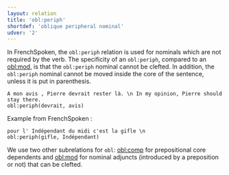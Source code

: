 ```yaml
---
layout: relation
title: 'obl:periph'
shortdef: 'oblique peripheral nominal'
udver: '2'
---
```


In FrenchSpoken, the `obl:periph` relation is used for nominals which are not required by the verb. 
The specificity of an `obl:periph`, compared to an [obl:mod](), is that the `obl:periph` nominal cannot be clefted. In addition, the `obl:periph` nominal cannot be moved inside the core of the sentence, unless it is put in parenthesis.

~~~ sdparse
A mon avis , Pierre devrait rester là. \n In my opinion, Pierre should stay there.
obl:periph(devrait, avis)
~~~

Example from FrenchSpoken :

~~~ sdparse
pour l' Indépendant du midi c'est la gifle \n
obl:periph(gifle, Indépendant)
~~~

We use two other subrelations for `obl`: [obl:comp]() for prepositional core dependents and [obl:mod]() for nominal adjuncts (introduced by a preposition or not) that can be clefted. 
